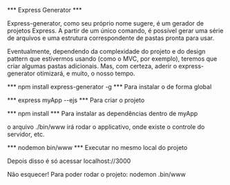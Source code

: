 *** Express Generator ***

Express-generator, como seu próprio nome sugere, é um gerador de projetos Express. A partir de um único comando, é possível gerar uma série de arquivos e uma estrutura correspondente de pastas pronta para usar.

Eventualmente, dependendo da complexidade do projeto e do design pattern que estivermos usando (como o MVC, por exemplo), teremos que criar algumas pastas adicionais. Mas, com certeza, aderir o express-generator otimizará, e muito, o nosso tempo.



*** npm install express-generator -g ***
Para instalar o de forma global

*** express myApp --ejs ***
Para criar o projeto

*** npm install ***
Para instalar as dependências dentro de myApp


o arquivo ./bin/www irá rodar o applicativo, onde existe o controle do servidor, etc. 

*** nodemon bin/www ***
Executar no mesmo local do projeto

Depois disso é só acessar localhost://3000


Não esquecer! Para poder rodar o projeto: nodemon .bin/www 


